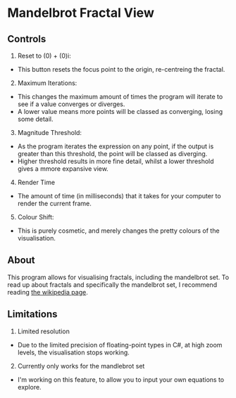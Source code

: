 # Mandelbrot Fractal View

## Controls

1. Reset to (0) + (0)i:
  - This button resets the focus point to the origin, re-centreing the fractal.
2. Maximum Iterations:
  - This changes the maximum amount of times the program will iterate to see if a value converges or diverges.
  - A lower value means more points will be classed as converging, losing some detail.
3. Magnitude Threshold:
  - As the program iterates the expression on any point, if the output is greater than this threshold, the point will be classed as diverging.
  - Higher threshold results in more fine detail, whilst a lower threshold gives a mmore expansive view.
4. Render Time
  - The amount of time (in milliseconds) that it takes for your computer to render the current frame.
5. Colour Shift:
  - This is purely cosmetic, and merely changes the pretty colours of the visualisation.

## About

This program allows for visualising fractals, including the mandelbrot set. To read up about fractals and specifically the mandelbrot set, I recommend reading [the wikipedia page](https://en.wikipedia.org/wiki/Mandelbrot_set).

## Limitations
1. Limited resolution
  - Due to the limited precision of floating-point types in C#, at high zoom levels, the visualisation stops working.
2. Currently only works for the mandlebrot set
  - I'm working on this feature, to allow you to input your own equations to explore.